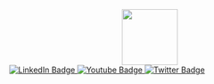 <div id="header" align="center">
  <img src="https://media0.giphy.com/media/v1.Y2lkPTc5MGI3NjExdWFhN2xodHUxNzFramhvY29xdzBjZjlnZWNmYmI3azgyYXFqeXd1cCZlcD12MV9pbnRlcm5hbF9naWZfYnlfaWQmY3Q9cw/7Z49eulwv4aGY35RaD/giphy.gif" width="100"/>
</div>

<div id="badges">
  <a href="your-linkedin-URL">
    <img src="https://img.shields.io/badge/LinkedIn-blue?style=for-the-badge&logo=linkedin&logoColor=white" alt="LinkedIn Badge"/>
  </a>
  <a href="your-youtube-URL">
    <img src="https://img.shields.io/badge/YouTube-red?style=for-the-badge&logo=youtube&logoColor=white" alt="Youtube Badge"/>
  </a>
  <a href="your-twitter-URL">
    <img src="https://img.shields.io/badge/Twitter-blue?style=for-the-badge&logo=twitter&logoColor=white" alt="Twitter Badge"/>
  </a>
</div>
